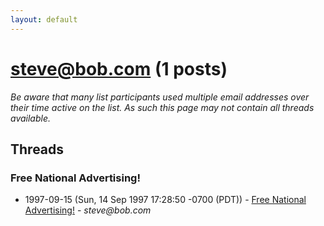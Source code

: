 ```yaml
---
layout: default
---
```


# steve@bob.com (1 posts)

_Be aware that many list participants used multiple email addresses over their time active on the list. As such this page may not contain all threads available._

## Threads

### Free National Advertising!
+ 1997-09-15 (Sun, 14 Sep 1997 17:28:50 -0700 (PDT)) - [Free National Advertising!](/archive/1997/09/d9c7d13c75e79409848d9dcd7df44b8e5a43ba0ddb1d7993a13d669be3e6915a) - _steve@bob.com_

